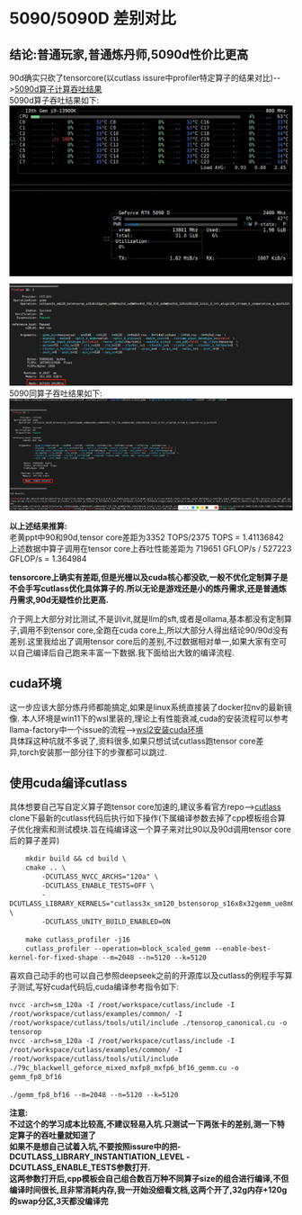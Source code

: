 # 5090/5090D 差别对比

## 结论:普通玩家,普通炼丹师,5090d性价比更高  
90d确实只砍了tensorcore(以cutlass issure中profiler特定算子的结果对比)-->[5090d算子计算吞吐结果](https://github.com/NVIDIA/cutlass/issues/2186)  
5090d算子吞吐结果如下:
![5090d计算吞吐](./img/5090d.jpg)
5090同算子吞吐结果如下:
![5090计算吞吐](./img/5090.jpg)

**以上述结果推算:**  
老黄ppt中90和90d,tensor core差距为3352 TOPS/2375 TOPS = 1.41136842  
上述数据中算子调用在tensor core上吞吐性能差距为 719651 GFLOP/s / 527223 GFLOP/s = 1.364984  

**tensorcore上确实有差距,但是光栅以及cuda核心都没砍,一般不优化定制算子是不会手写cutlass优化具体算子的.所以无论是游戏还是小的炼丹需求,还是普通炼丹需求,90d无疑性价比更高.**

介于网上大部分对比测试,不是训vit,就是llm的sft,或者是ollama,基本都没有定制算子,调用不到tensor core,全跑在cuda core上,所以大部分人得出结论90/90d没有差别.这里我给出了调用tensor core后的差别,不过数据相对单一,如果大家有空可以自己编译后自己跑来丰富一下数据.我下面给出大致的编译流程.

## cuda环境
这一步应该大部分炼丹师都能搞定,如果是linux系统直接装了docker拉nv的最新镜像.
本人环境是win11下的wsl里装的,理论上有性能衰减,cuda的安装流程可以参考llama-factory中一个issue的流程-->[wsl2安装cuda环境](https://github.com/hiyouga/LLaMA-Factory/issues/6958)  
具体踩这种坑就不多说了,资料很多,如果只想试试cutlass跑tensor core差异,torch安装那一部分往下的步骤都可以跳过.

## 使用cuda编译cutlass
具体想要自己写自定义算子跑tensor core加速的,建议多看官方repo-->[cutlass](https://github.com/NVIDIA/cutlass)  
clone下最新的cutlass代码后执行如下操作(下属编译参数去掉了cpp模板组合算子优化搜索和测试模块.旨在纯编译这一个算子来对比90以及90d调用tensor core后的算子差异)  
```
    mkdir build && cd build \
    cmake .. \
        -DCUTLASS_NVCC_ARCHS="120a" \
        -DCUTLASS_ENABLE_TESTS=OFF \
        -DCUTLASS_LIBRARY_KERNELS="cutlass3x_sm120_bstensorop_s16x8x32gemm_ue8m0xe2m3_ue8m0xe4m3_f32_f16_ue8m0xe3m2_128x128x128_1x1x1_0_tnt_align128_stream_k_cooperative_q_epiVs32t" \
        -DCUTLASS_UNITY_BUILD_ENABLED=ON

    make cutlass_profiler -j16
    cutlass_profiler --operation=block_scaled_gemm --enable-best-kernel-for-fixed-shape --m=2048 --n=5120 --k=5120
```
喜欢自己动手的也可以自己参照deepseek之前的开源库以及cutlass的例程手写算子测试,写好cuda代码后,cuda编译参考指令如下:
```
nvcc -arch=sm_120a -I /root/workspace/cutlass/include -I /root/workspace/cutlass/examples/common/ -I /root/workspace/cutlass/tools/util/include ./tensorop_canonical.cu -o tensorop
nvcc -arch=sm_120a -I /root/workspace/cutlass/include -I /root/workspace/cutlass/examples/common/ -I /root/workspace/cutlass/tools/util/include ./79c_blackwell_geforce_mixed_mxfp8_mxfp6_bf16_gemm.cu -o gemm_fp8_bf16

./gemm_fp8_bf16 --m=2048 --n=5120 --k=5120
```
**注意:**  
**不过这个的学习成本比较高,不建议轻易入坑.只测试一下两张卡的差别,测一下特定算子的吞吐量就知道了**  
**如果不是想自己试着入坑,不要按照issure中的把-DCUTLASS_LIBRARY_INSTANTIATION_LEVEL -DCUTLASS_ENABLE_TESTS参数打开.**  
**这两参数打开后,cpp模板会自己组合数百万种不同算子size的组合进行编译,不但编译时间很长,且非常消耗内存,我一开始没细看文档,这两个开了,32g内存+120g的swap分区,3天都没编译完**
